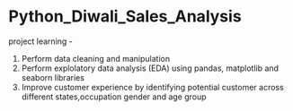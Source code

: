 # Python_Diwali_Sales_Analysis

project learning -
1) Perform data cleaning and manipulation
2) Perform explolatory data analysis (EDA) using pandas, matplotlib and seaborn libraries
3) Improve customer experience by identifying potential customer across different states,occupation gender and age group
